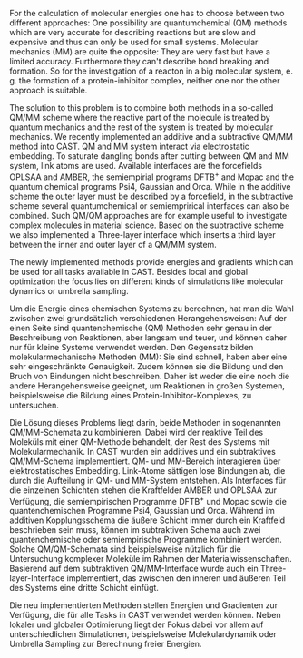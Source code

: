

For the calculation of molecular energies one has to choose between two different approaches: One possibility are quantumchemical (QM) methods which are very accurate for describing reactions but are slow and expensive and thus can only be used for small systems. Molecular mechanics (MM) are quite the opposite: They are very fast but have a limited accuracy. Furthermore they can't describe bond breaking and formation. So for the investigation of a reacton in a big molecular system, e. g. the formation of a protein-inhibitor complex, neither one nor the other approach is suitable.

The solution to this problem is to combine both methods in a so-called QM/MM scheme where the reactive part of the molecule is treated by quantum mechanics and the rest of the system is treated by molecular mechanics. We recently implemented an additive and a subtractive QM/MM method into CAST. QM and MM system interact via electrostatic embedding. To saturate dangling bonds after cutting between QM and MM system, link atoms are used. Available interfaces are the forcefields OPLSAA and AMBER, the semiempirial programs DFTB<sup>+</sup> and Mopac and the quantum chemical programs Psi4, Gaussian and Orca. While in the additive scheme the outer layer must be described by a forcefield, in the subtractive scheme several quantumchemical or semiemprirical interfaces can also be combined.  Such QM/QM approaches are for example useful to investigate complex molecules in material science. Based on the subtractive scheme we also implemented a Three-layer interface which inserts a third layer between the inner and outer layer of a QM/MM system.

The newly implemented methods provide energies and gradients which can be used for all tasks available in CAST. Besides local and global optimization the focus lies on different kinds of simulations like molecular dynamics or umbrella sampling.





Um die Energie eines chemischen Systems zu berechnen, hat man die Wahl zwischen zwei grundsätzlich verschiedenen Herangehensweisen: Auf der einen Seite sind quantenchemische (QM) Methoden sehr genau in der Beschreibung von Reaktionen, aber langsam und teuer, und können daher nur für kleine Systeme verwendet werden. Den Gegensatz bilden molekularmechanische Methoden (MM): Sie sind schnell, haben aber eine sehr eingeschränkte Genauigkeit. Zudem können sie die Bildung und den Bruch von Bindungen nicht beschreiben. Daher ist weder die eine noch die andere Herangehensweise geeignet, um Reaktionen in großen Systemen, beispielsweise die Bildung eines Protein-Inhibitor-Komplexes, zu untersuchen.

Die Lösung dieses Problems liegt darin, beide Methoden in sogenannten QM/MM-Schemata zu kombinieren. Dabei wird der reaktive Teil des Moleküls mit einer QM-Methode behandelt, der Rest des Systems mit Molekularmechanik. In CAST wurden ein additives und ein subtraktives QM/MM-Schema implementiert. QM- und MM-Bereich interagieren über elektrostatisches Embedding. Link-Atome sättigen lose Bindungen ab, die durch die Aufteilung in QM- und MM-System entstehen. Als Interfaces für die einzelnen Schichten stehen die Kraftfelder AMBER und OPLSAA zur Verfügung, die semiempirischen Programme DFTB<sup>+</sup> und Mopac sowie die quantenchemischen Programme Psi4, Gaussian und Orca. Während im additiven Kopplungsschema die äußere Schicht immer durch ein Kraftfeld beschrieben sein muss, können im subtraktiven Schema auch zwei quantenchemische oder semiempirische Programme kombiniert werden. Solche QM/QM-Schemata sind beispielsweise nützlich für die Untersuchung komplexer Moleküle im Rahmen der Materialwissenschaften. Basierend auf dem subtraktiven QM/MM-Interface wurde auch ein Three-layer-Interface implementiert, das zwischen den inneren und äußeren Teil des Systems eine dritte Schicht einfügt.

Die neu implementierten Methoden stellen Energien und Gradienten zur Verfügung, die für alle Tasks in CAST verwendet werden können. Neben lokaler und globaler Optimierung liegt der Fokus dabei vor allem auf unterschiedlichen Simulationen, beispielsweise Molekulardynamik oder Umbrella Sampling zur Berechnung freier Energien.